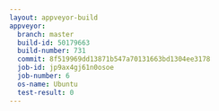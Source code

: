 ```yaml
---
layout: appveyor-build
appveyor:
  branch: master
  build-id: 50179663
  build-number: 731
  commit: 8f519969dd13871b547a70131663bd1304ee3178
  job-id: jp9ax4gj61n0osoe
  job-number: 6
  os-name: Ubuntu
  test-result: 0
---
```

